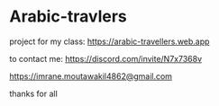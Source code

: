 # Arabic-travlers
project for my class:    https://arabic-travellers.web.app




to contact me:
https://discord.com/invite/N7x7368v

https://imrane.moutawakil4862@gmail.com

thanks for all
